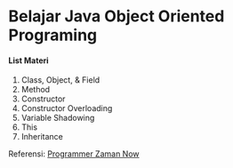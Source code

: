 # Belajar Java Object Oriented Programing
#### List Materi
1. Class, Object, & Field
2. Method
3. Constructor
4. Constructor Overloading
5. Variable Shadowing
6. This
7. Inheritance

Referensi:  [Programmer Zaman Now](https://www.youtube.com/ProgrammerZamanNow)